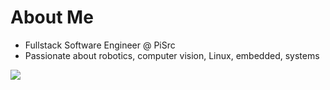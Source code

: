 # About Me
- Fullstack Software Engineer @ PiSrc
- Passionate about robotics, computer vision, Linux, embedded, systems

<!--a href="https://github.com/anuraghazra/github-readme-stats">
  <img align="center" src="https://github-readme-stats.vercel.app/api?username=aristochaotic&show_icons=true&layout=compact&count_private=true&theme=synthwave&include_all_commits=true" />
</a-->
<a href="https://github.com/anuraghazra/github-readme-stats">
  <img align="center" src="https://github-readme-stats.vercel.app/api/wakatime?username=aristochaotic&show_icons=true&layout=compact&count_private=true&theme=synthwave&include_all_commits=true&langs_count=8" />
</a>
